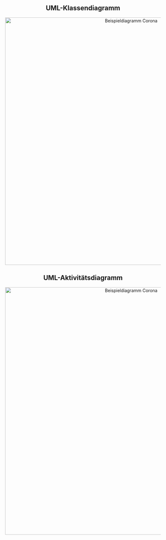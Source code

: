 ## <div align="center">UML-Klassendiagramm</div>
<div align="center"><img src="https://raw.githubusercontent.com/juliankeppler/sweproject/main/docs/Project.png" alt="Beispieldiagramm Corona" width="800"/></div>

## <div align="center">UML-Aktivitätsdiagramm</div>
<div align="center"><img src="https://image.prntscr.com/image/pL-5Bn0LRma-1ouwQZCCxw.png" alt="Beispieldiagramm Corona" width="800"/></div>
